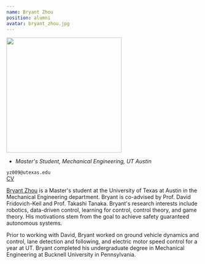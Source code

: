 ```yaml
---
name: Bryant Zhou
position: alumni
avatar: bryant_zhou.jpg
---
```


<img width="300" src="{{site.baseurl}}/images/people/{{page.avatar}}" data-action="zoom">

- _Master's Student, Mechanical Engineering, UT Austin_<br>

<i class="fa fa-envelope-o"></i> `yz009@utexas.edu`<br>
<i class="fa fa-newspaper-o"></i> [CV](/documents/Bryant_CV.pdf)

[Bryant Zhou](https://www.linkedin.com/in/yujing-zhou-938962151) is a Master's student at the University of Texas at Austin in the Mechanical Engineering department. Bryant is co-advised by Prof. David Fridovich-Keil and Prof. Takashi Tanaka. Bryant's research interests include robotics, data-driven control, learning for control, control theory, and game theory. His motivations stem from the goal to achieve safety guaranteed autonomous systems.

Prior to working with David, Bryant worked on ground vehicle dynamics and control, lane detection and following, and electric motor speed control for a year at UT. Bryant completed his undergraduate degree in Mechanical Engineering at Bucknell University in Pennsylvania.
